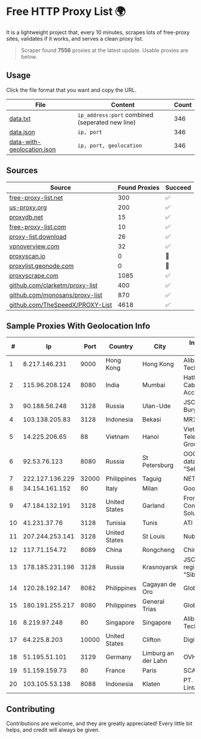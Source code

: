 
# Free HTTP Proxy List 🌍

It is a lightweight project that, every 10 minutes, scrapes lots of free-proxy sites, validates if it works, and serves a clean proxy list.


> Scraper found **7556** proxies at the latest update. Usable proxies are below.

## Usage

Click the file format that you want and copy the URL.


|File|Content|Count|
|----|-------|-----|
|[data.txt](https://raw.githubusercontent.com/themiralay/Proxy-List-World/master/data.txt)|`ip_address:port` combined (seperated new line)|346|
|[data.json](https://raw.githubusercontent.com/themiralay/Proxy-List-World/master/data.json)|`ip, port`|346|
|[data-with-geolocation.json](https://raw.githubusercontent.com/themiralay/Proxy-List-World/master/data-with-geolocation.json)|`ip, port, geolocation`|346|

## Sources

|Source|Found Proxies|Succeed|
|------|-------------|-------|
|[free-proxy-list.net](https://free-proxy-list.net)|300|✅|
|[us-proxy.org](https://www.us-proxy.org)|200|✅|
|[proxydb.net](http://proxydb.net)|15|✅|
|[free-proxy-list.com](https://free-proxy-list.com/?page=&port=&type%5B%5D=http&type%5B%5D=https&up_time=0&search=Search)|10|✅|
|[proxy-list.download](https://www.proxy-list.download/HTTP)|26|✅|
|[vpnoverview.com](https://vpnoverview.com/privacy/anonymous-browsing/free-proxy-servers)|32|✅|
|[proxyscan.io](https://www.proxyscan.io)|0|🚫|
|[proxylist.geonode.com](https://proxylist.geonode.com/api/proxy-list?limit=300&page=1&sort_by=lastChecked&sort_type=desc&protocols=http,https)|0|🚫|
|[proxyscrape.com](https://api.proxyscrape.com/v2/?request=displayproxies&protocol=http&timeout=10000&country=all&ssl=all&anonymity=all)|1085|✅|
|[github.com/clarketm/proxy-list](https://raw.githubusercontent.com/clarketm/proxy-list/master/proxy-list-raw.txt)|400|✅|
|[github.com/monosans/proxy-list](https://raw.githubusercontent.com/monosans/proxy-list/main/proxies/http.txt)|870|✅|
|[github.com/TheSpeedX/PROXY-List](https://raw.githubusercontent.com/TheSpeedX/PROXY-List/master/http.txt)|4618|✅|


## Sample Proxies With Geolocation Info

|#|Ip|Port|Country|City|Internet Service Provider|
|-|--|----|-------|----|-------------------------|
|1|8.217.146.231|9000|Hong Kong|Hong Kong|Alibaba (US) Technology Co., Ltd.|
|2|115.96.208.124|8080|India|Mumbai|Hathway IP over Cable Internet Access|
|3|90.188.56.248|3128|Russia|Ulan-Ude|JSC "Sibirtelecom" Buryat branch|
|4|103.138.205.83|3128|Indonesia|Bekasi|MR1-GENERAL|
|5|14.225.206.65|88|Vietnam|Hanoi|Vietnam Posts and Telecommunications Group|
|6|92.53.76.123|8080|Russia|St Petersburg|OOO "Network of data-centers "Selectel"|
|7|222.127.136.229|32000|Philippines|Taguig|NETWORK-IP|
|8|34.154.161.152|80|Italy|Milan|Google LLC|
|9|47.184.132.191|3128|United States|Garland|Frontier Communications Solutions|
|10|41.231.37.76|3128|Tunisia|Tunis|ATI - ISP|
|11|207.244.253.141|3128|United States|St Louis|Nubes, LLC|
|12|117.71.154.72|8089|China|Rongcheng|Chinanet|
|13|178.185.231.196|3128|Russia|Krasnoyarsk|JSC Rostelecom regional branch "Siberia"|
|14|120.28.192.147|8082|Philippines|Cagayan de Oro|Globe Telecom|
|15|180.191.255.217|8080|Philippines|General Trias|Globe Telecom|
|16|8.219.97.248|80|Singapore|Singapore|Alibaba (US) Technology Co., Ltd.|
|17|64.225.8.203|10000|United States|Clifton|DigitalOcean, LLC|
|18|51.195.51.101|3129|Germany|Limburg an der Lahn|OVH SAS|
|19|51.159.159.73|80|France|Paris|SCALEWAY|
|20|103.105.53.138|8088|Indonesia|Klaten|PT. Mega Artha Lintas Data|



## Contributing

Contributions are welcome, and they are greatly appreciated! Every
little bit helps, and credit will always be given.

